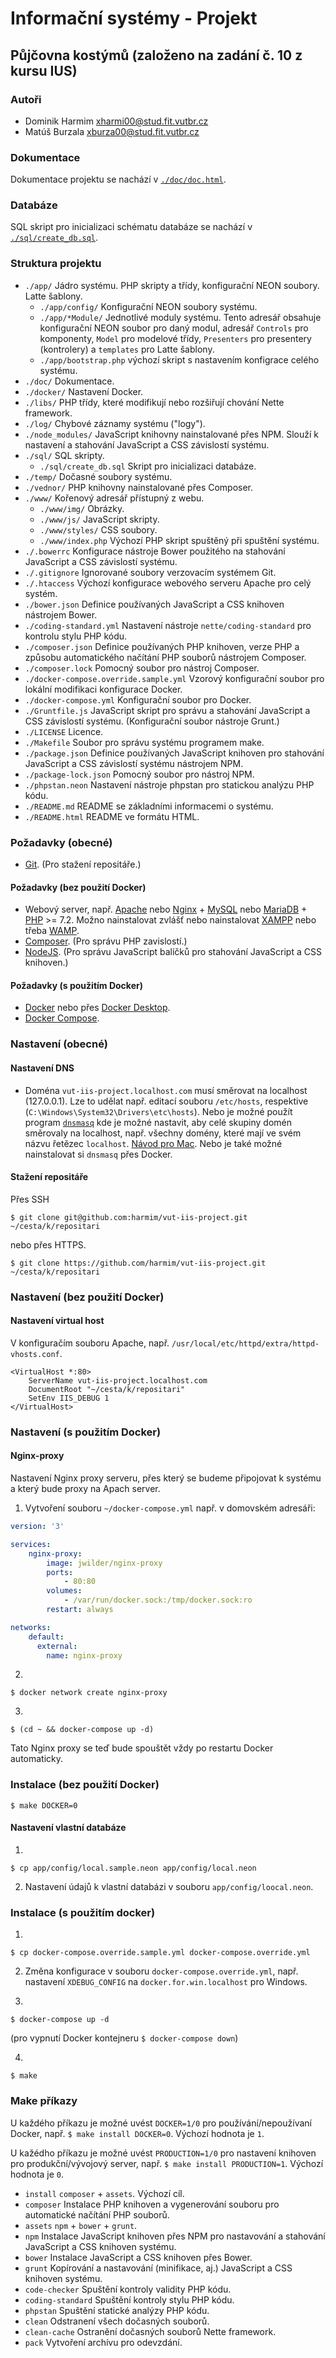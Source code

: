 # Informační systémy - Projekt
## Půjčovna kostýmů (založeno na zadání č. 10 z kursu IUS)


### Autoři
- Dominik Harmim <xharmi00@stud.fit.vutbr.cz>
- Matúš Burzala <xburza00@stud.fit.vutbr.cz>


### Dokumentace
Dokumentace projektu se nachází v [`./doc/doc.html`](./doc/doc.html).


### Databáze
SQL skript pro inicializaci schématu databáze se nachází v [`./sql/create_db.sql`](./sql/create_db.sql).


### Struktura projektu
- `./app/` Jádro systému. PHP skripty a třídy, konfigurační NEON soubory. Latte šablony.
  * `./app/config/` Konfigurační NEON soubory systému.
  * `./app/*Module/` Jednotlivé moduly systému. Tento adresář obsahuje konfigurační NEON soubor pro daný modul,
    adresář `Controls` pro komponenty, `Model` pro modelové třídy, `Presenters` pro presentery (kontrolery) a
    `templates` pro Latte šablony.
  * `./app/bootstrap.php` výchozí skript s nastavením konfigrace celého systému.
- `./doc/` Dokumentace.
- `./docker/` Nastavení Docker.
- `./libs/` PHP třídy, které modifikují nebo rozšiřují chování Nette framework.
- `./log/` Chybové záznamy systému ("logy").
- `./node_modules/` JavaScript knihovny nainstalované přes NPM. Slouží k nastavení a stahování JavaScript a CSS
  závislostí systému.
- `./sql/` SQL skripty.
  * `./sql/create_db.sql` Skript pro inicializaci databáze.
- `./temp/` Dočasné soubory systému.
- `./vednor/` PHP knihovny nainstalované přes Composer.
- `./www/` Kořenový adresář přístupný z webu.
  * `./www/img/` Obrázky.
  * `./www/js/` JavaScript skripty.
  * `./www/styles/` CSS soubory.
  * `./www/index.php` Výchozí PHP skript spuštěný při spuštění systému.
- `./.bowerrc` Konfigurace nástroje Bower použitého na stahování JavaScript a CSS závislostí systému.
- `./.gitignore` Ignorované soubory verzovacím systémem Git.
- `./.htaccess` Výchozí konfigurace webového serveru Apache pro celý systém.
- `./bower.json` Definice používaných JavaScript a CSS knihoven nástrojem Bower.
- `./coding-standard.yml` Nastavení nástroje `nette/coding-standard` pro kontrolu stylu PHP kódu.
- `./composer.json` Definice používaných PHP knihoven, verze PHP a způsobu automatického načítání PHP souborů
  nástrojem Composer.
- `./composer.lock` Pomocný soubor pro nástroj Composer.
- `./docker-compose.override.sample.yml` Vzorový konfigurační soubor pro lokální modifikaci konfigurace Docker.
- `./docker-compose.yml` Konfigurační soubor pro Docker.
- `./Gruntfile.js` JavaScript skript pro správu a stahování JavaScript a CSS závislostí systému.
  (Konfigurační soubor nástroje Grunt.)
- `./LICENSE` Licence.
- `./Makefile` Soubor pro správu systému programem make.
- `./package.json` Definice používaných JavaScript knihoven pro stahování JavaScript a CSS závislostí systému
  nástrojem NPM.
- `./package-lock.json` Pomocný soubor pro nástroj NPM.
- `./phpstan.neon` Nastavení nástroje phpstan pro statickou analýzu PHP kódu.
- `./README.md` README se základními informacemi o systému.
- `./README.html` README ve formátu HTML.


### Požadavky (obecné)
- [Git](https://git-scm.com/downloads). (Pro stažení repositáře.)

#### Požadavky (bez použití Docker)
- Webový server, např. [Apache](http://httpd.apache.org/download.cgi) nebo [Nginx](http://nginx.org/en/download.html) +
[MySQL](https://www.mysql.com/downloads) nebo [MariaDB](https://mariadb.org/download) +
[PHP](http://php.net/downloads.php) >= 7.2. Možno nainstalovat zvlášť nebo nainstalovat
[XAMPP](https://www.apachefriends.org/download.html) nebo třeba [WAMP](http://www.wampserver.com/en).
- [Composer](https://getcomposer.org/download). (Pro správu PHP zavislostí.)
- [NodeJS](https://nodejs.org/en/download). (Pro správu JavaScript balíčků pro stahování JavaScript a CSS knihoven.)

#### Požadavky (s použitím Docker)
- [Docker](https://www.docker.com/products/docker-engine#/download) nebo přes
[Docker Desktop](https://www.docker.com/products/docker-desktop).
- [Docker Compose](https://docs.docker.com/compose/install/#install-compose).


### Nastavení (obecné)

#### Nastavení DNS
- Doména `vut-iis-project.localhost.com` musí směrovat na localhost (127.0.0.1).
Lze to udělat např. editací souboru `/etc/hosts`, respektive (`C:\Windows\System32\Drivers\etc\hosts`).
Nebo je možné použít program [`dnsmasq`](http://www.thekelleys.org.uk/dnsmasq/doc.html) kde je možné
nastavit, aby celé skupiny domén směrovaly na localhost, např. všechny domény, které mají ve svém
názvu řetězec `localhost`. [Návod pro Mac](https://getgrav.org/blog/macos-mojave-apache-mysql-vhost-apc).
Nebo je také možné nainstalovat si `dnsmasq` přes Docker.

#### Stažení repositáře
Přes SSH
```
$ git clone git@github.com:harmim/vut-iis-project.git ~/cesta/k/repositari
```
nebo přes HTTPS.
```
$ git clone https://github.com/harmim/vut-iis-project.git ~/cesta/k/repositari
```


### Nastavení (bez použití Docker)

#### Nastavení virtual host
V konfiguračím souboru Apache, např. `/usr/local/etc/httpd/extra/httpd-vhosts.conf`.
```
<VirtualHost *:80>
	ServerName vut-iis-project.localhost.com
	DocumentRoot "~/cesta/k/repositari"
	SetEnv IIS_DEBUG 1
</VirtualHost>
```


### Nastavení (s použitím Docker)

#### Nginx-proxy
Nastavení Nginx proxy serveru, přes který se budeme připojovat k systému a který bude proxy na Apach server.

1. Vytvoření souboru `~/docker-compose.yml` např. v domovském adresáři:
```yml
version: '3'

services:
    nginx-proxy:
        image: jwilder/nginx-proxy
        ports:
            - 80:80
        volumes:
            - /var/run/docker.sock:/tmp/docker.sock:ro
        restart: always

networks:
    default:
      external:
        name: nginx-proxy
```

2.
```
$ docker network create nginx-proxy
```

3.
```
$ (cd ~ && docker-compose up -d)
```
Tato Nginx proxy se teď bude spouštět vždy po restartu Docker automaticky.


### Instalace (bez použití Docker)
```
$ make DOCKER=0
```

#### Nastavení vlastní databáze
1.
```
$ cp app/config/local.sample.neon app/config/local.neon
```

2. Nastavení údajů k vlastní databázi v souboru `app/config/loocal.neon`.


### Instalace (s použitím docker)
1.
```
$ cp docker-compose.override.sample.yml docker-compose.override.yml
```

2. Změna konfigurace v souboru `docker-compose.override.yml`, např. nastavení `XDEBUG_CONFIG` na
`docker.for.win.localhost` pro Windows.

3.
```
$ docker-compose up -d
```
(pro vypnutí Docker kontejneru `$ docker-compose down`)

4.
```
$ make
```


### Make příkazy
U každého příkazu je možné uvést `DOCKER=1/0` pro používání/nepoužívaní Docker, např. `$ make install DOCKER=0`.
Výchozí hodnota je `1`.

U kažédho příkazu je možné uvést `PRODUCTION=1/0` pro nastavení knihoven pro produkční/vývojový server,
např. `$ make install PRODUCTION=1`. Výchozí hodnota je `0`.

- `install` `composer` + `assets`. Výchozí cíl.
- `composer` Instalace PHP knihoven a vygenerování souboru pro automatické načítání PHP souborů.
- `assets` `npm` + `bower` + `grunt`.
- `npm` Instalace JavaScript knihoven přes NPM pro nastavování a stahování JavaScript a CSS knihoven systému.
- `bower` Instalace JavaScript a CSS knihoven přes Bower.
- `grunt` Kopírování a nastavování (minifikace, aj.) JavaScript a CSS knihoven systému.
- `code-checker` Spuštění kontroly validity PHP kódu.
- `coding-standard` Spuštění kontroly stylu PHP kódu.
- `phpstan` Spuštění statické analýzy PHP kódu.
- `clean` Odstranení všech dočasných souborů.
- `clean-cache` Ostranění dočasných souborů Nette framework.
- `pack` Vytvoření archívu pro odevzdání.

